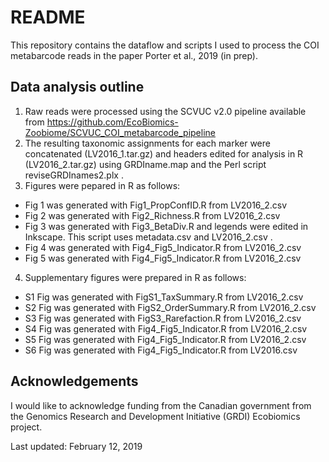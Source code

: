 # README

This repository contains the dataflow and scripts I used to process the COI metabarcode reads in the paper Porter et al., 2019 (in prep).

## Data analysis outline

1. Raw reads were processed using the SCVUC v2.0 pipeline available from https://github.com/EcoBiomics-Zoobiome/SCVUC_COI_metabarcode_pipeline 
2. The resulting taxonomic assignments for each marker were concatenated (LV2016_1.tar.gz) and headers edited for analysis in R (LV2016_2.tar.gz) using GRDIname.map and the Perl script reviseGRDInames2.plx .
3. Figures were pepared in R as follows:
  * Fig 1 was generated with Fig1_PropConfID.R from LV2016_2.csv
  * Fig 2 was generated with Fig2_Richness.R from LV2016_2.csv
  * Fig 3 was generated with Fig3_BetaDiv.R and legends were edited in Inkscape.  This script uses metadata.csv and LV2016_2.csv .
  * Fig 4 was generated with Fig4_Fig5_Indicator.R from LV2016_2.csv
  * Fig 5 was generated with Fig4_Fig5_Indicator.R from LV2016_2.csv
4. Supplementary figures were prepared in R as follows:
  * S1 Fig was generated with FigS1_TaxSummary.R from LV2016_2.csv
  * S2 Fig was generated with FigS2_OrderSummary.R from LV2016_2.csv
  * S3 Fig was generated with FigS3_Rarefaction.R from LV2016_2.csv
  * S4 Fig was generated with Fig4_Fig5_Indicator.R from LV2016_2.csv
  * S5 Fig was generated with Fig4_Fig5_Indicator.R from LV2016_2.csv
  * S6 Fig was generated with Fig4_Fig5_Indicator.R from LV2016.csv

## Acknowledgements

I would like to acknowledge funding from the Canadian government from the Genomics Research and Development Initiative (GRDI) Ecobiomics project.

Last updated: February 12, 2019
